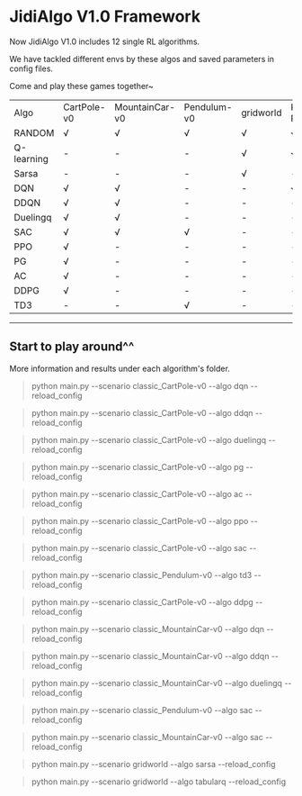 # JidiAlgo V1.0 Framework

Now JidiAlgo V1.0 includes 12 single RL algorithms. 

We have tackled different envs by these algos and saved parameters in config files.

Come and play these games together~



<table>
    <tr>
        <td>Algo</td>
        <td>CartPole-v0</td> 
        <td>MountainCar-v0</td> 
        <td>Pendulum-v0</td> 
        <td>gridworld</td> 
        <td>Kuhn Poker</td>
        <td>Leduc Poker</td>
        <td>ConnectFour</td>
        <td>GRF</td>
    </tr>

[comment]: <> (   <tr>)

[comment]: <> (        <td colspan="2">合并行</td>    )

[comment]: <> (   </tr>)
   <tr>
        <td>RANDOM</td> 
        <td>√</td>
        <td>√</td> 
        <td>√</td> 
        <td>√</td> 
        <td>√</td> 
        <td>√</td> 
        <td>√</td> 
        <td>√</td>
   </tr>
    <tr>
        <td>Q-learning</td> 
        <td>-</td> 
        <td>-</td> 
        <td> - </td> 
        <td> √ </td> 
        <td>√</td>
        <td>√</td>
        <td>-</td>
        <td>-</td>
    <tr>
        <td>Sarsa</td> 
        <td>-</td> 
        <td>-</td> 
        <td> - </td> 
        <td> √ </td>
        <td>-</td>
        <td>-</td>
        <td>-</td>
        <td>-</td>
    <tr>
        <td>DQN</td> 
        <td>√</td> 
        <td>√</td> 
        <td> - </td> 
        <td> - </td>
        <td>√</td>
        <td>√</td>
        <td>-</td>
        <td>-</td>
    <tr>
        <td>DDQN</td> 
        <td>√</td> 
        <td>√</td> 
        <td> - </td> 
        <td> - </td>
        <td>-</td>
        <td>-</td>
        <td>-</td>
        <td>-</td>
    <tr>
        <td>Duelingq</td> 
        <td>√</td> 
        <td>√</td> 
        <td> - </td>
        <td> - </td> 
        <td>-</td>
        <td>-</td>
        <td>-</td>
        <td>-</td>
    <tr>
        <td>SAC</td>
        <td>√</td> 
        <td> √ </td> 
        <td> √ </td>
        <td> - </td> 
        <td>-</td>
        <td>-</td>
        <td>-</td>
        <td>-</td>

[comment]: <> (        <td rowspan="8">classic_CartPole-v0</td>)

   </tr>
    <tr>
        <td>PPO</td>
        <td>√</td> 
        <td> - </td> 
        <td> - </td>
        <td> - </td> 
        <td>-</td>
        <td>-</td>
        <td>√</td>
        <td>√</td>
   </tr>
    <tr>
        <td>PG</td>
        <td>√</td> 
        <td> - </td> 
        <td> - </td>
        <td> - </td> 
        <td>-</td>
        <td>-</td>
        <td>-</td>
        <td>-</td>
   </tr>
     <tr>
        <td>AC</td>
        <td>√</td> 
        <td> - </td> 
        <td> - </td> 
        <td> - </td> 
        <td>-</td>
        <td>-</td>
        <td>-</td>
        <td>-</td>
   </tr>
   </tr>
     <tr>
        <td>DDPG</td>
        <td>√</td> 
        <td> - </td> 
        <td> - </td>
        <td> - </td> 
        <td>-</td>
        <td>-</td>
        <td>-</td>
        <td>-</td>
     <tr>
        <td>TD3</td>
        <td> - </td> 
        <td> - </td> 
        <td> √ </td>
        <td> - </td>
        <td>-</td>
        <td>-</td>
        <td>-</td>
        <td>-</td>
   </tr>
    

</table>


---
## Start to play around^^

More information and results under each algorithm's folder.

>python main.py --scenario classic_CartPole-v0 --algo dqn --reload_config 

>python main.py --scenario classic_CartPole-v0 --algo ddqn --reload_config 

>python main.py --scenario classic_CartPole-v0 --algo duelingq --reload_config 

>python main.py --scenario classic_CartPole-v0 --algo pg --reload_config 

>python main.py --scenario classic_CartPole-v0 --algo ac --reload_config 

>python main.py --scenario classic_CartPole-v0 --algo ppo --reload_config 

>python main.py --scenario classic_CartPole-v0 --algo sac --reload_config 

>python main.py --scenario classic_Pendulum-v0 --algo td3 --reload_config 

>python main.py --scenario classic_CartPole-v0 --algo ddpg --reload_config 

>python main.py --scenario classic_MountainCar-v0 --algo dqn --reload_config 

>python main.py --scenario classic_MountainCar-v0 --algo ddqn --reload_config 

>python main.py --scenario classic_MountainCar-v0 --algo duelingq --reload_config 

>python main.py --scenario classic_Pendulum-v0 --algo sac --reload_config 

>python main.py --scenario classic_MountainCar-v0 --algo sac --reload_config 

>python main.py --scenario gridworld --algo sarsa --reload_config 

>python main.py --scenario gridworld --algo tabularq --reload_config
